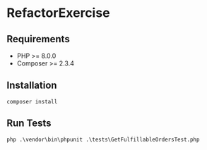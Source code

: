 RefactorExercise
=====================

Requirements
------------
 - PHP >= 8.0.0
 - Composer >= 2.3.4

 Installation
------------
```
composer install
```

Run Tests
------------
```
php .\vendor\bin\phpunit .\tests\GetFulfillableOrdersTest.php
```